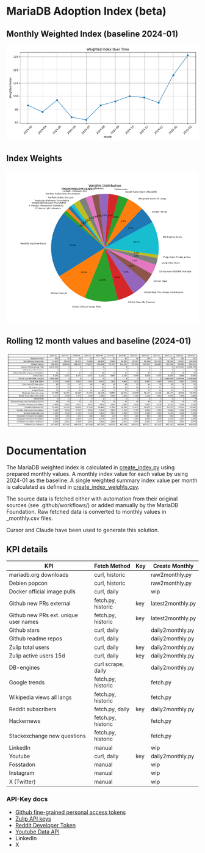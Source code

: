 # MariaDB Adoption Index (beta)

## Monthly Weighted Index (baseline 2024-01)
![Monthly Index](index/mariadb_adoption_index_chart_12m.png)

## Index Weights
![Weights](index/mariadb_adoption_index_weights.png)

## Rolling 12 month values and baseline (2024-01)
![Monthly Values](index/mariadb_adoption_index_table_12m.png)

# Documentation


The MariaDB weighted index is calculated in [create_index.py](index/create_index.py) using prepared monthly values. A monthly index value for each value by using 2024-01 as the baseline. A single weighted summary index value per month is calculated as defined in [create_index_weights.csv](index/create_index_weights.csv).

The source data is fetched either with automation from their original sources (see .github/workflows/) or added manually by the MariaDB Foundation. Raw fetched data is converted to monthly values in _monthly.csv files. 

Cursor and Claude have been used to generate this solution. 

## KPI details

| KPI                                    | Fetch Method          | Key  | Create Monthly    |
|----------------------------------------|-----------------------|------|-------------------|
| mariadb.org downloads                  | curl, historic        |      | raw2monthly.py    |
| Debien popcon                          | curl, historic        |      | raw2monthly.py    |
| Docker official image pulls            | curl, daily           |      | wip               |
| Github new PRs external                | fetch.py, historic    | key  | latest2monthly.py |
| Github new PRs ext. unique user names  | fetch.py, historic    | key  | latest2monthly.py |
| Github stars                           | curl, daily           |      | daily2monthly.py  |
| Github readme repos                    | curl, daily           |      | daily2monthly.py  |
| Zulip total users                      | curl, daily           | key  | daily2monthly.py  |
| Zulip active users 15d                 | curl, daily           | key  | daily2monthly.py  |
| DB-engines                             | curl scrape, daily    |      | daily2monthly.py  |
| Google trends                          | fetch.py, historic    |      | fetch.py          |
| Wikipedia views all langs              | fetch.py, historic    |      | fetch.py          |
| Reddit subscribers                     | fetch.py, daily       | key  | daily2monthly.py  |
| Hackernews                             | fetch.py, historic    |      | fetch.py          |
| Stackexchange new questions            | fetch.py, historic    |      | fetch.py          |
| LinkedIn                               | manual                |      | wip               |
| Youtube                                | curl, daily           | key  | daily2monthly.py  |
| Fosstadon                              | manual                |      | wip               |
| Instagram                              | manual                |      | wip               |
| X (Twitter)                            | manual                |      | wip               |

### API-Key docs
* [Github fine-grained personal access tokens](https://github.blog/security/application-security/introducing-fine-grained-personal-access-tokens-for-github/)
* [Zulip API keys](https://zulip.com/api/api-keys)
* [Reddit Developer Token](https://developers.reddit.com/docs/authentication)
* [Youtube Data API](https://developers.google.com/youtube/registering_an_application)
* LinkedIn
* X